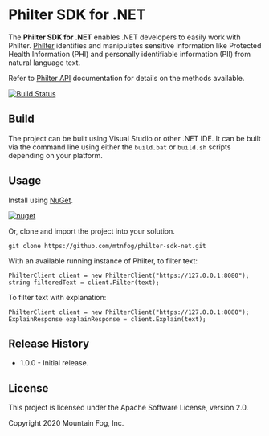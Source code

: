 # Philter SDK for .NET

The **Philter SDK for .NET** enables .NET developers to easily work with Philter. [Philter](https://www.mtnfog.com/products/philter/) identifies and manipulates sensitive information like Protected Health Information (PHI) and personally identifiable information (PII) from natural language text.

Refer to [Philter API](https://philter.mtnfog.com/api/) documentation for details on the methods available.

[![Build Status](https://travis-ci.org/mtnfog/philter-sdk-net.svg?branch=master)](https://travis-ci.org/mtnfog/philter-sdk-net)

## Build

The project can be built using Visual Studio or other .NET IDE. It can be built via the command line using either the `build.bat` or `build.sh` scripts depending on your platform.

## Usage

Install using [NuGet](https://www.nuget.org/packages/philter-sdk-net/).

[![nuget](https://img.shields.io/nuget/v/philter-sdk-net.svg)](https://www.nuget.org/packages/philter-sdk-net/)

Or, clone and import the project into your solution.

```
git clone https://github.com/mtnfog/philter-sdk-net.git
```

With an available running instance of Philter, to filter text:

```
PhilterClient client = new PhilterClient("https://127.0.0.1:8080");
string filteredText = client.Filter(text);
```

To filter text with explanation:

```
PhilterClient client = new PhilterClient("https://127.0.0.1:8080");
ExplainResponse explainResponse = client.Explain(text);
```

## Release History

* 1.0.0 - Initial release.

## License

This project is licensed under the Apache Software License, version 2.0.

Copyright 2020 Mountain Fog, Inc.
